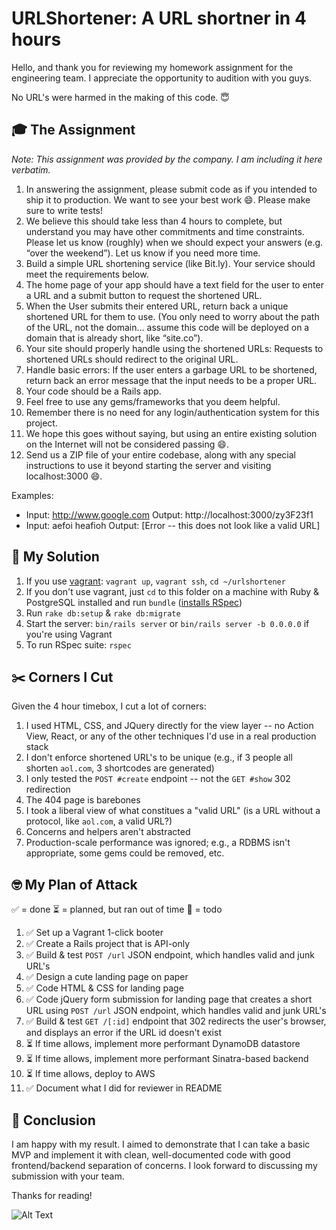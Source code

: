 # URLShortener: A URL shortner in 4 hours
Hello, and thank you for reviewing my homework assignment for the engineering team. I appreciate the opportunity to audition with you guys.

No URL's were harmed in the making of this code. 😇

## 🎓 The Assignment
*Note: This assignment was provided by the company. I am including it here verbatim.*
1. In answering the assignment, please submit code as if you intended to ship it to production. We want to see your best work 😄. Please make sure to write tests!
2. We believe this should take less than 4 hours to complete, but understand you may have other commitments and time constraints. Please let us know (roughly) when we should expect your answers (e.g. “over the weekend”). Let us know if you need more time.
3. Build a simple URL shortening service (like Bit.ly). Your service should meet the requirements below.
4. The home page of your app should have a text field for the user to enter a URL and a submit button to request the shortened URL.
5. When the User submits their entered URL, return back a unique shortened URL for them to use. (You only need to worry about the path of the URL, not the domain... assume this code will be deployed on a domain that is already short, like “site.co”).
6. Your site should properly handle using the shortened URLs: Requests to shortened URLs should redirect to the original URL.
7. Handle basic errors: If the user enters a garbage URL to be shortened, return back an error message that the input needs to be a proper URL.
8. Your code should be a Rails app.
9. Feel free to use any gems/frameworks that you deem helpful.
10. Remember there is no need for any login/authentication system for this project.
11. We hope this goes without saying, but using an entire existing solution on the Internet will not be considered passing 😄.
12. Send us a ZIP file of your entire codebase, along with any special instructions to use it beyond starting the server and visiting localhost:3000 😄.

Examples:
- Input: http://www.google.com Output: http://localhost:3000/zy3F23f1
- Input: aefoi heafioh Output: [Error -- this does not look like a valid URL]

## 🏃 My Solution
1. If you use [vagrant](./Vagrantfile): `vagrant up`, `vagrant ssh`, `cd ~/urlshortener`
2. If you don't use vagrant, just `cd` to this folder on a machine with Ruby & PostgreSQL installed and run `bundle` ([installs RSpec](./Gemfile))
3. Run `rake db:setup` & `rake db:migrate`
4. Start the server: `bin/rails server` or `bin/rails server -b 0.0.0.0` if you're using Vagrant
5. To run RSpec suite: `rspec`

## ✂️ Corners I Cut
Given the 4 hour timebox, I cut a lot of corners:

1. I used HTML, CSS, and JQuery directly for the view layer -- no Action View, React, or any of the other techniques I'd use in a real production stack
2. I don't enforce shortened URL's to be unique (e.g., if 3 people all shorten `aol.com`, 3 shortcodes are generated)
3. I only tested the `POST #create` endpoint -- not the `GET #show` 302 redirection
4. The 404 page is barebones
5. I took a liberal view of what constitues a "valid URL" (is a URL without a protocol, like `aol.com`, a valid URL?)
6. Concerns and helpers aren't abstracted
7. Production-scale performance was ignored; e.g., a RDBMS isn't appropriate, some gems could be removed, etc.

## 🤓 My Plan of Attack
✅ = done
⏳ = planned, but ran out of time
🚨 = todo

1. ✅ Set up a Vagrant 1-click booter
2. ✅ Create a Rails project that is API-only
3. ✅ Build & test `POST /url` JSON endpoint, which handles valid and junk URL's
4. ✅ Design a cute landing page on paper
5. ✅ Code HTML & CSS for landing page
6. ✅ Code jQuery form submission for landing page that creates a short URL using `POST /url` JSON endpoint, which handles valid and junk URL's
7. ✅ Build & test `GET /[:id]` endpoint that 302 redirects the user's browser, and displays an error if the URL id doesn't exist
8. ⏳ If time allows, implement more performant DynamoDB datastore
9. ⏳ If time allows, implement more performant Sinatra-based backend
10. ⏳ If time allows, deploy to AWS
11. ✅ Document what I did for reviewer in README

## 🥇 Conclusion
I am happy with my result. I aimed to demonstrate that I can take a basic MVP and implement it with clean, well-documented code with good frontend/backend separation of concerns. I look forward to discussing my submission with your team.

Thanks for reading!

![Alt Text](https://media.giphy.com/media/3oEjI5VtIhHvK37WYo/giphy.gif)
